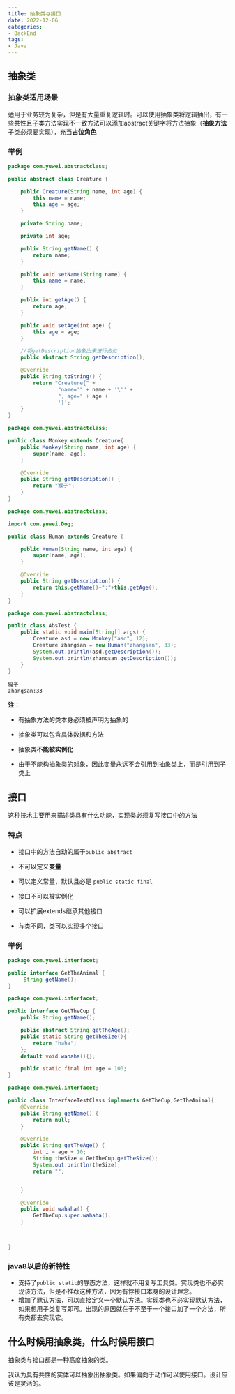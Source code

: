 ```yaml
---
title: 抽象类与接口
date: 2022-12-06
categories:
- BackEnd
tags:
- Java
---
```


## 抽象类

### 抽象类适用场景

适用于业务较为复杂，但是有大量重复逻辑时。可以使用抽象类将逻辑抽出，有一些共性且子类方法实现不一致方法可以添加abstract关键字将方法抽象（**抽象方法**子类必须要实现），充当**占位角色**

### 举例

```java
package com.yuwei.abstractclass;

public abstract class Creature {

    public Creature(String name, int age) {
        this.name = name;
        this.age = age;
    }

    private String name;

    private int age;

    public String getName() {
        return name;
    }

    public void setName(String name) {
        this.name = name;
    }

    public int getAge() {
        return age;
    }

    public void setAge(int age) {
        this.age = age;
    }

    //将getDescription抽象出来进行占位
    public abstract String getDescription();

    @Override
    public String toString() {
        return "Creature{" +
                "name='" + name + '\'' +
                ", age=" + age +
                '}';
    }
}

```

```java
package com.yuwei.abstractclass;

public class Monkey extends Creature{
    public Monkey(String name, int age) {
        super(name, age);
    }

    @Override
    public String getDescription() {
        return "猴子";
    }
}

```

```java
package com.yuwei.abstractclass;

import com.yuwei.Dog;

public class Human extends Creature {

    public Human(String name, int age) {
        super(name, age);
    }

    @Override
    public String getDescription() {
        return this.getName()+":"+this.getAge();
    }
}

```

```java
package com.yuwei.abstractclass;

public class AbsTest {
    public static void main(String[] args) {
        Creature asd = new Monkey("asd", 12);
        Creature zhangsan = new Human("zhangsan", 33);
        System.out.println(asd.getDescription());
        System.out.println(zhangsan.getDescription());
    }
}

```

```
猴子
zhangsan:33
```

**注**：

* 有抽象方法的类本身必须被声明为抽象的

* 抽象类可以包含具体数据和方法

* 抽象类**不能被实例化**

* 由于不能构抽象类的对象，因此变量永远不会引用到抽象类上，而是引用到子类上



## 接口

这种技术主要用来描述类具有什么功能，实现类必须复写接口中的方法

### 特点

* 接口中的方法自动的属于`public abstract`
* 不可以定义**变量**
* 可以定义常量，默认且必是 `public static final`
* 接口不可以被实例化

* 可以扩展extends继承其他接口
* 与类不同，类可以实现多个接口

### 举例

```java
package com.yuwei.interfacet;

public interface GetTheAnimal {
     String getName();
}

```

```java
package com.yuwei.interfacet;

public interface GetTheCup {
    public String getName();

    public abstract String getTheAge();
    public static String getTheSize(){
        return "haha";
    };
    default void wahaha(){};

    public static final int age = 100;
}

```

```java
package com.yuwei.interfacet;

public class InterfaceTestClass implements GetTheCup,GetTheAnimal{
    @Override
    public String getName() {
        return null;
    }

    @Override
    public String getTheAge() {
        int i = age + 10;
        String theSize = GetTheCup.getTheSize();
        System.out.println(theSize);
        return "";


    }

    @Override
    public void wahaha() {
        GetTheCup.super.wahaha();
    }



}

```

### java8以后的新特性

* 支持了`public static`的静态方法，这样就不用复写工具类。实现类也不必实现该方法，但是不推荐这种方法，因为有悖接口本身的设计理念。
* 增加了默认方法，可以直接定义一个默认方法。实现类也不必实现默认方法，如果想用子类复写即可。出现的原因就在于不至于一个接口加了一个方法，所有类都去实现它。

## 什么时候用抽象类，什么时候用接口

抽象类与接口都是一种高度抽象的类。

我认为具有共性的实体可以抽象出抽象类。如果偏向于动作可以使用接口。设计应该是灵活的。